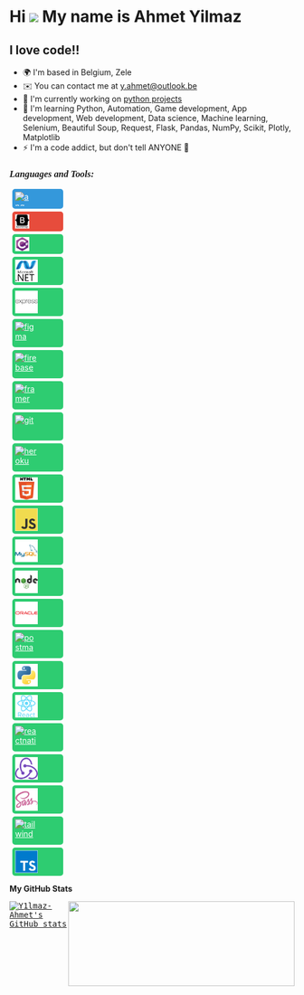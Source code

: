 Hi ![](https://user-images.githubusercontent.com/18350557/176309783-0785949b-9127-417c-8b55-ab5a4333674e.gif) My name is Ahmet Yilmaz
====================================================================================================================================

I love code!!
-------------

* 🌍 I'm based in Belgium, Zele
* ✉️ You can contact me at [y.ahmet@outlook.be](mailto:y.ahmet@outlook.be)
* 🚀 I'm currently working on [python projects](http://github.com/Y1lmaz-Ahmet/Python-projects)
* 🧠 I'm learning Python, Automation, Game development, App development, Web development, Data science, Machine learning, Selenium, Beautiful Soup, Request, Flask, Pandas, NumPy, Scikit, Plotly, Matplotlib
* ⚡ I'm a code addict, but don't tell ANYONE 🤫

<h3 align="left" style="font-family: 'Lucida Handwriting', 'Brush Script MT', cursive; font-style: italic;">Languages and Tools:</h3>
<p align="left">
    <a href="https://angular.io" target="_blank" rel="noreferrer" style="display: flex; align-items: center; background-color: #3498db; color: white; padding: 5px; margin: 5px; border-radius: 5px; width: 80px;">
        <img src="https://angular.io/assets/images/logos/angular/angular.svg" alt="angular" style="width: 25px; height: 25px; margin-right: 5px;">
    </a>
    <a href="https://getbootstrap.com" target="_blank" rel="noreferrer" style="display: flex; align-items: center; background-color: #e74c3c; color: white; padding: 5px; margin: 5px; border-radius: 5px; width: 80px;">
        <img src="https://raw.githubusercontent.com/devicons/devicon/master/icons/bootstrap/bootstrap-plain-wordmark.svg" alt="bootstrap" style="width: 25px; height: 25px; margin-right: 5px;">
    </a>
    <a href="https://www.w3schools.com/cs/" target="_blank" rel="noreferrer" style="display: flex; align-items: center; background-color: #2ecc71; color: white; padding: 5px; margin: 5px; border-radius: 5px; width: 80px;">
        <img src="https://raw.githubusercontent.com/devicons/devicon/master/icons/csharp/csharp-original.svg" alt="csharp" style="width: 25px; height: 25px; margin-right: 5px;">
    </a>
    <a href="https://dotnet.microsoft.com/" target="_blank" rel="noreferrer" style="display: flex; align-items: center; background-color: #2ecc71; color: white; padding: 5px; margin: 5px; border-radius: 5px; width: 80px;">
        <img src="https://raw.githubusercontent.com/devicons/devicon/master/icons/dot-net/dot-net-original-wordmark.svg" alt="dotnet" width="40" height="40"/>
    </a>
    <a href="https://expressjs.com" target="_blank" rel="noreferrer" style="display: flex; align-items: center; background-color: #2ecc71; color: white; padding: 5px; margin: 5px; border-radius: 5px; width: 80px;">
        <img src="https://raw.githubusercontent.com/devicons/devicon/master/icons/express/express-original-wordmark.svg" alt="express" width="40" height="40"/>
    </a>
    <a href="https://www.figma.com/" target="_blank" rel="noreferrer" style="display: flex; align-items: center; background-color: #2ecc71; color: white; padding: 5px; margin: 5px; border-radius: 5px; width: 80px;">
        <img src="https://www.vectorlogo.zone/logos/figma/figma-icon.svg" alt="figma" width="40" height="40"/>
    </a>
    <a href="https://firebase.google.com/" target="_blank" rel="noreferrer" style="display: flex; align-items: center; background-color: #2ecc71; color: white; padding: 5px; margin: 5px; border-radius: 5px; width: 80px;">
        <img src="https://www.vectorlogo.zone/logos/firebase/firebase-icon.svg" alt="firebase" width="40" height="40"/>
    </a>
    <a href="https://www.framer.com/" target="_blank" rel="noreferrer" style="display: flex; align-items: center; background-color: #2ecc71; color: white; padding: 5px; margin: 5px; border-radius: 5px; width: 80px;">
        <img src="https://www.vectorlogo.zone/logos/framer/framer-icon.svg" alt="framer" width="40" height="40"/>
    </a>
    <a href="https://git-scm.com/" target="_blank" rel="noreferrer" style="display: flex; align-items: center; background-color: #2ecc71; color: white; padding: 5px; margin: 5px; border-radius: 5px; width: 80px;">
        <img src="https://www.vectorlogo.zone/logos/git-scm/git-scm-icon.svg" alt="git" width="40" height="40"/>
    </a>
    <a href="https://heroku.com" target="_blank" rel="noreferrer" style="display: flex; align-items: center; background-color: #2ecc71; color: white; padding: 5px; margin: 5px; border-radius: 5px; width: 80px;">
        <img src="https://www.vectorlogo.zone/logos/heroku/heroku-icon.svg" alt="heroku" width="40" height="40"/>
    </a>
    <a href="https://www.w3.org/html/" target="_blank" rel="noreferrer" style="display: flex; align-items: center; background-color: #2ecc71; color: white; padding: 5px; margin: 5px; border-radius: 5px; width: 80px;">
        <img src="https://raw.githubusercontent.com/devicons/devicon/master/icons/html5/html5-original-wordmark.svg" alt="html5" width="40" height="40"/>
    </a>
    <a href="https://developer.mozilla.org/en-US/docs/Web/JavaScript" target="_blank" rel="noreferrer" style="display: flex; align-items: center; background-color: #2ecc71; color: white; padding: 5px; margin: 5px; border-radius: 5px; width: 80px;">
        <img src="https://raw.githubusercontent.com/devicons/devicon/master/icons/javascript/javascript-original.svg" alt="javascript" width="40" height="40"/>
    </a>
    <a href="https://www.mysql.com/" target="_blank" rel="noreferrer" style="display: flex; align-items: center; background-color: #2ecc71; color: white; padding: 5px; margin: 5px; border-radius: 5px; width: 80px;">
        <img src="https://raw.githubusercontent.com/devicons/devicon/master/icons/mysql/mysql-original-wordmark.svg" alt="mysql" width="40" height="40"/>
    </a>
    <a href="https://nodejs.org" target="_blank" rel="noreferrer" style="display: flex; align-items: center; background-color: #2ecc71; color: white; padding: 5px; margin: 5px; border-radius: 5px; width: 80px;">
        <img src="https://raw.githubusercontent.com/devicons/devicon/master/icons/nodejs/nodejs-original-wordmark.svg" alt="nodejs" width="40" height="40"/>
    </a>
    <a href="https://www.oracle.com/" target="_blank" rel="noreferrer" style="display: flex; align-items: center; background-color: #2ecc71; color: white; padding: 5px; margin: 5px; border-radius: 5px; width: 80px;">
        <img src="https://raw.githubusercontent.com/devicons/devicon/master/icons/oracle/oracle-original.svg" alt="oracle" width="40" height="40"/>
    </a>
    <a href="https://postman.com" target="_blank" rel="noreferrer" style="display: flex; align-items: center; background-color: #2ecc71; color: white; padding: 5px; margin: 5px; border-radius: 5px; width: 80px;">
        <img src="https://www.vectorlogo.zone/logos/getpostman/getpostman-icon.svg" alt="postman" width="40" height="40"/>
    </a>
    <a href="https://www.python.org" target="_blank" rel="noreferrer" style="display: flex; align-items: center; background-color: #2ecc71; color: white; padding: 5px; margin: 5px; border-radius: 5px; width: 80px;">
        <img src="https://raw.githubusercontent.com/devicons/devicon/master/icons/python/python-original.svg" alt="python" width="40" height="40"/>
    </a>
    <a href="https://reactjs.org/" target="_blank" rel="noreferrer" style="display: flex; align-items: center; background-color: #2ecc71; color: white; padding: 5px; margin: 5px; border-radius: 5px; width: 80px;">
        <img src="https://raw.githubusercontent.com/devicons/devicon/master/icons/react/react-original-wordmark.svg" alt="react" width="40" height="40"/>
    </a>
    <a href="https://reactnative.dev/" target="_blank" rel="noreferrer" style="display: flex; align-items: center; background-color: #2ecc71; color: white; padding: 5px; margin: 5px; border-radius: 5px; width: 80px;">
        <img src="https://reactnative.dev/img/header_logo.svg" alt="reactnative" width="40" height="40"/>
    </a>
    <a href="https://redux.js.org" target="_blank" rel="noreferrer" style="display: flex; align-items: center; background-color: #2ecc71; color: white; padding: 5px; margin: 5px; border-radius: 5px; width: 80px;">
        <img src="https://raw.githubusercontent.com/devicons/devicon/master/icons/redux/redux-original.svg" alt="redux" width="40" height="40"/>
    </a>
    <a href="https://sass-lang.com" target="_blank" rel="noreferrer" style="display: flex; align-items: center; background-color: #2ecc71; color: white; padding: 5px; margin: 5px; border-radius: 5px; width: 80px;">
        <img src="https://raw.githubusercontent.com/devicons/devicon/master/icons/sass/sass-original.svg" alt="sass" width="40" height="40"/>
    </a>
    <a href="https://tailwindcss.com/" target="_blank" rel="noreferrer" style="display: flex; align-items: center; background-color: #2ecc71; color: white; padding: 5px; margin: 5px; border-radius: 5px; width: 80px;">
        <img src="https://www.vectorlogo.zone/logos/tailwindcss/tailwindcss-icon.svg" alt="tailwind" width="40" height="40"/>
    </a>
    <a href="https://www.typescriptlang.org/" target="_blank" rel="noreferrer" style="display: flex; align-items: center; background-color: #2ecc71; color: white; padding: 5px; margin: 5px; border-radius: 5px; width: 80px;">
        <img src="https://raw.githubusercontent.com/devicons/devicon/master/icons/typescript/typescript-original.svg" alt="typescript" width="40" height="40"/>
    </a>

    

</p>


<b>My GitHub Stats</b>

<div style="display:flex">
  <a style="width:400px; font-family: 'Cascadia Code PL', monospace;" href="http://www.github.com/Y1lmaz-Ahmet">
    <img src="https://github-readme-stats.vercel.app/api?username=Y1lmaz-Ahmet&show_icons=true&hide=&count_private=true&title_color=0891b2&text_color=ffffff&icon_color=0891b2&bg_color=1c1917&hide_border=true&show_icons=true" alt="Y1lmaz-Ahmet's GitHub stats" style=" width:400px; height:150px"/>
  </a>
  <a style="width:400px; font-family: 'Cascadia Code PL', monospace;" href="http://www.github.com/Y1lmaz-Ahmet">
    <img src="https://github-readme-streak-stats.herokuapp.com/?user=Y1lmaz-Ahmet&stroke=ffffff&background=1c1917&ring=0891b2&fire=0891b2&currStreakNum=ffffff&currStreakLabel=0891b2&sideNums=ffffff&sideLabels=ffffff&dates=ffffff&hide_border=true" style=" width:400px; height:150px"/>
  </a>
</div>
